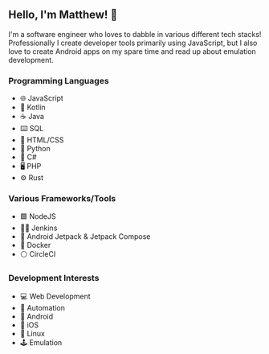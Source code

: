 ## Hello, I'm Matthew! 👋

I'm a software engineer who loves to dabble in various different tech stacks!<br>
Professionally I create developer tools primarily using JavaScript, but I also love to create Android apps on my spare time and read up about emulation development.

### Programming Languages
- 🌐 JavaScript
- 📲 Kotlin
- ☕ Java
- ⌨️ SQL
- 🎨 HTML/CSS
- 🐍 Python
- 🎼 C#
- 🖥️ PHP
- ⚙️ Rust

### Various Frameworks/Tools
- 🟩 NodeJS
- 💁‍♂️ Jenkins
- 🚀 Android Jetpack & Jetpack Compose
- 🐳 Docker
- ⚪ CircleCI

### Development Interests
- 💻 Web Development
- 🔩 Automation
- 💚 Android
- 🍎 iOS
- 🐧 Linux
- 🕹️ Emulation
